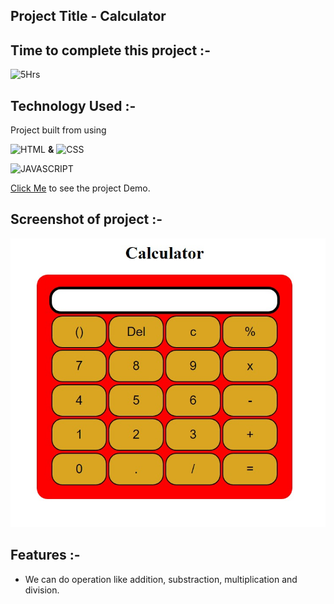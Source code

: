## **Project Title** - Calculator

##  Time to complete this project :-
![5Hrs](https://img.shields.io/badge/3-Hrs-green)


## Technology Used :-

Project  built from using

![HTML](https://img.shields.io/badge/HTML5-orange) 
**&**
![CSS](https://img.shields.io/badge/CSS3-blue)

![JAVASCRIPT](https://img.shields.io/badge/JAVASCRIPT-yellow)

[Click Me](https://frabjous-puppy-e37698.netlify.app/) to see the project Demo.



## Screenshot of  project :-
![screenshot](./calculator.jpg)




## Features :-

- We can do operation like addition, substraction, multiplication and division.

